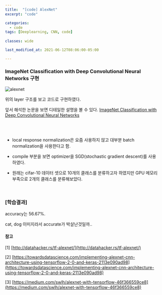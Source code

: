```yaml
---
title:  "[code] AlexNet"
excerpt: "code"

categories:
  - code
tags: [Deeplearning, CNN, code]
 
classes: wide

last_modified_at: 2021-06-12T08:06:00-05:00

---
```


###  ImageNet Classification with Deep Convolutional Neural Networks 구현

![alexnet](https://user-images.githubusercontent.com/53431568/119877176-a7a1d300-bf63-11eb-8839-061d7750c517.png)

위의 layer 구조를 보고 코드로 구현하였다.

앞서 해석한 논문을 보면 디테일한 설명을 볼 수 있다. 
[ImageNet Classification with Deep Convolutional Neural Networks](https://chaelin0722.github.io/cnn/paperreview/AlexNet/)

<br>
<script src="https://gist.github.com/chaelin0722/366489f2ac4c3fd828392f5fd975aa3d.js"></script>
<br>

- local response normalization은 요즘 사용하지 않고 대부분 batch normalization을 사용한다고 함. 

- compile 부분을 보면 optimizer을 SGD(stochastic gradient descent)를 사용하였다. 

- 원래는 cifar-10 데이터 셋으로 10개의 클래스를 분류하고자 하였지만 GPU 메모리 부족으로 2개의 클래스를 분류해보았다.

<br>

### [학습결과]

accuracy는 56.67%.

cat, dog 이미지라서 accurate가 박살난것일까..

#### 참고

[1] [http://datahacker.rs/tf-alexnet/](http://datahacker.rs/tf-alexnet/)

[2] [https://towardsdatascience.com/implementing-alexnet-cnn-architecture-using-tensorflow-2-0-and-keras-2113e090ad98](https://towardsdatascience.com/implementing-alexnet-cnn-architecture-using-tensorflow-2-0-and-keras-2113e090ad98)

[3] [https://medium.com/swlh/alexnet-with-tensorflow-46f366559ce8](https://medium.com/swlh/alexnet-with-tensorflow-46f366559ce8)

